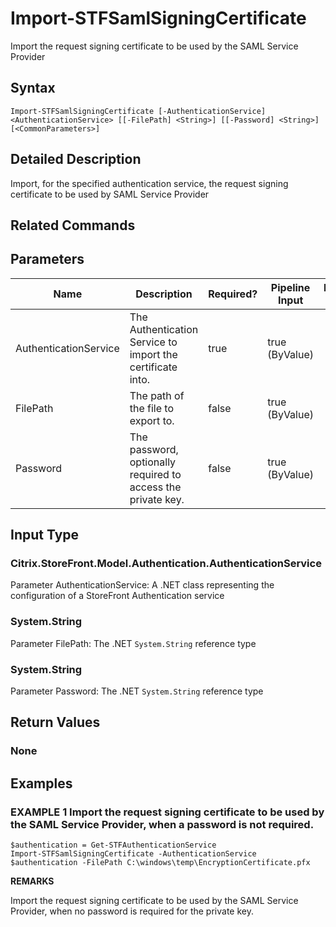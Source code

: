 ﻿# Import-STFSamlSigningCertificate

Import the request signing certificate to be used by the SAML Service Provider

## Syntax

```
Import-STFSamlSigningCertificate [-AuthenticationService] <AuthenticationService> [[-FilePath] <String>] [[-Password] <String>] [<CommonParameters>]
```

## Detailed Description

Import, for the specified authentication service, the request signing certificate to be used by SAML Service Provider

## Related Commands


## Parameters

| Name   | Description | Required? | Pipeline Input | Default Value |
| --- | --- | --- | --- | --- |
|AuthenticationService|The Authentication Service to import the certificate into.|true|true (ByValue)| |
|FilePath|The path of the file to export to.|false|true (ByValue)| |
|Password|The password, optionally required to access the private key.|false|true (ByValue)| |

## Input Type

### Citrix.StoreFront.Model.Authentication.AuthenticationService

Parameter AuthenticationService: A .NET class representing the configuration of a StoreFront Authentication service

### System.String

Parameter FilePath: The .NET `System.String` reference type

### System.String

Parameter Password: The .NET `System.String` reference type

## Return Values

### None

## Examples

### EXAMPLE 1 Import the request signing certificate to be used by the SAML Service Provider, when a password is not required.

```
$authentication = Get-STFAuthenticationService
Import-STFSamlSigningCertificate -AuthenticationService $authentication -FilePath C:\windows\temp\EncryptionCertificate.pfx
```

**REMARKS**

Import the request signing certificate to be used by the SAML Service Provider, when no password is required for the private key.
